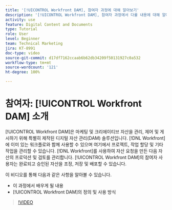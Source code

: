```yaml
---
title: '[!UICONTROL Workfront DAM], 참여자 과정에 대해 알아보기'
description: '[!UICONTROL Workfront DAM], 참여자 과정에서 다룰 내용에 대해 알아봅니다.'
activity: use
feature: Digital Content and Documents
type: Tutorial
role: User
level: Beginner
team: Technical Marketing
jira: KT-8991
doc-type: video
source-git-commit: d17df7162ccaab6b62db34209f50131927c0a532
workflow-type: tm+mt
source-wordcount: '121'
ht-degree: 100%

---
```


# 참여자: [!UICONTROL Workfront DAM] 소개

[!UICONTROL Workfront DAM]은 마케팅 및 크리에이티브 자산을 관리, 제어 및 게시하기 위해 특별히 제작된 디지털 자산 관리(DAM) 솔루션입니다. [!DNL Workfront]에 이미 있는 워크플로와 함께 사용할 수 있으며 여기에서 프로젝트, 작업 할당 및 기타 작업을 관리할 수 있습니다. [!DNL Workfront]를 사용하여 자산 요청을 만든 다음 자산의 프로덕션 및 검토를 관리합니다. [!UICONTROL Workfront DAM]의 참여자 사용자는 완료되고 승인된 자산을 조정, 저장 및 배포할 수 있습니다.

이 비디오를 통해 다음과 같은 사항을 알아볼 수 있습니다.

* 이 과정에서 배우게 될 내용
* [!UICONTROL Workfront DAM]의 정의 및 사용 방식

>[!VIDEO](https://video.tv.adobe.com/v/335251/?quality=12&learn=on&enablevpops)
